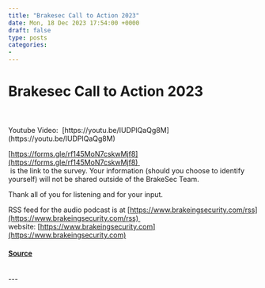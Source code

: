 ```yaml
---
title: "Brakesec Call to Action 2023"
date: Mon, 18 Dec 2023 17:54:00 +0000
draft: false
type: posts
categories: 
- 
---
```

# Brakesec Call to Action 2023

<br/>

<br/>
Youtube Video:  [https://youtu.be/IUDPlQaQg8M](https://youtu.be/IUDPlQaQg8M)

[https://forms.gle/rf145MoN7cskwMjf8](https://forms.gle/rf145MoN7cskwMjf8)   
 is the link to the survey. Your information (should you choose to identify yourself) will not be shared outside of the BrakeSec Team.

Thank all of you for listening and for your input.

RSS feed for the audio podcast is at [https://www.brakeingsecurity.com/rss](https://www.brakeingsecurity.com/rss)   
website: [https://www.brakeingsecurity.com](https://www.brakeingsecurity.com)

#### [Source](http://brakeingsecurity.com/brakesec-call-to-action-2023)

<br/>
---
